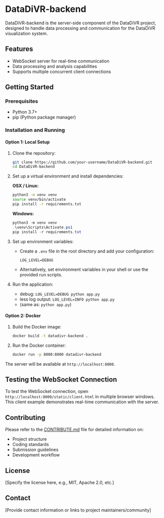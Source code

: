 # DataDiVR-backend

DataDiVR-backend is the server-side component of the DataDiVR project, designed to handle data processing and communication for the DataDiVR visualization system.

## Features

- WebSocket server for real-time communication
- Data processing and analysis capabilities
- Supports multiple concurrent client connections

## Getting Started

### Prerequisites

- Python 3.7+
- pip (Python package manager)

### Installation and Running

#### Option 1: Local Setup

1. Clone the repository:

   ```bash
   git clone https://github.com/your-username/DataDiVR-backend.git
   cd DataDiVR-backend
   ```

2. Set up a virtual environment and install dependencies:

   **OSX / Linux:**

   ```bash
   python3 -m venv venv
   source venv/bin/activate
   pip install -r requirements.txt
   ```

   **Windows:**

   ```powershell
   python3 -m venv venv
   .\venv\Scripts\Activate.ps1
   pip install -r requirements.txt
   ```

3. Set up environment variables:
   - Create a `.env` file in the root directory and add your configuration:

     ```text
     LOG_LEVEL=DEBUG
     ```

   - Alternatively, set environment variables in your shell or use the provided run scripts.

4. Run the application:
   - debug: `LOG_LEVEL=DEBUG python app.py`
   - less log output: `LOG_LEVEL=INFO python app.py`
   - (same as: `python app.py`)

#### Option 2: Docker

1. Build the Docker image:

   ```bash
   docker build -t datadivr-backend .
   ```

2. Run the Docker container:

   ```bash
   docker run -p 8000:8000 datadivr-backend
   ```

The server will be available at `http://localhost:8000`.

## Testing the WebSocket Connection

To test the WebSocket connection, open `http://localhost:8000/static/client.html` in multiple browser windows. This client example demonstrates real-time communication with the server.

## Contributing

Please refer to the [CONTRIBUTE.md](CONTRIBUTE.md) file for detailed information on:

- Project structure
- Coding standards
- Submission guidelines
- Development workflow

## License

[Specify the license here, e.g., MIT, Apache 2.0, etc.]

## Contact

[Provide contact information or links to project maintainers/community]
